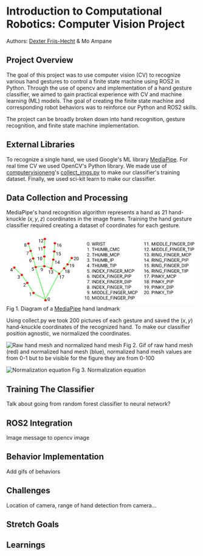 # Introduction to Computational Robotics: Computer Vision Project

Authors: [Dexter Friis-Hecht](https://github.com/dfriishecht) & Mo Ampane

## Project Overview

The goal of this project was to use computer vision (CV) to recognize various hand gestures to control a finite state machine using ROS2 in Python. Through the use of opencv and implementation of a hand gesture classifier, we aimed to gain practical experience with CV and machine learning (ML) models. The goal of creating the finite state machine and corresponding robot behaviors was to reinforce our Python and ROS2 skills.

The project can be broadly broken down into hand recognition, gesture recognition, and finite state machine implementation.

## External Libraries

To recognize a single hand, we used Google's ML library [MediaPipe](https://developers.google.com/mediapipe). For real time CV we used OpenCV's Python library. We made use of [computervisioneng](https://github.com/computervisioneng)'s [collect_imgs.py](https://github.com/computervisioneng/sign-language-detector-python/blob/master/collect_imgs.py) to make our classifier's training dataset. Finally, we used sci-kit learn to make our classifier.

## Data Collection and Processing

MediaPipe's hand recognition algorithm represents a hand as 21 hand-knuckle $(x,y,z)$ coordinates in the image frame. Training the hand gesture classifier required creating a dataset of coordinates for each gesture.

![MediaPipe hand landmark diagram](img/hand_landmark.jpg)
Fig 1. Diagram of a [MediaPipe](https://developers.google.com/mediapipe/solutions/vision/hand_landmarker) hand landmark

Using collect.py we took 200 pictures of each gesture and saved the $(x,y)$ hand-knuckle coordinates of the recognized hand. To make our classifier position agnostic, we normalized the coordinates.

![Raw hand mesh and normalized hand mesh](img/update_particles_with_odom.gif)
Fig 2. Gif of raw hand mesh (red) and normalized hand mesh (blue), normalized hand mesh values are from 0-1 but to be visible for the figure they are from 0-100

![Normalization equation](img/normalization_equation)
Fig 3. Normalization equation

## Training The Classifier

Talk about going from random forest classifier to neural network?

## ROS2 Integration

Image message to opencv image

## Behavior Implementation

Add gifs of behaviors

## Challenges

Location of camera, range of hand detection from camera...

## Stretch Goals

## Learnings

